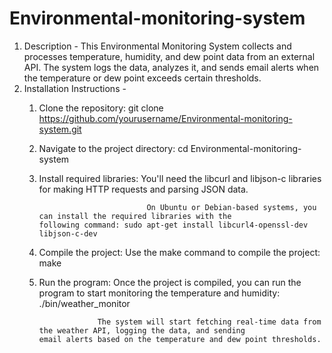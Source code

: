 # Environmental-monitoring-system
1. Description - This Environmental Monitoring System collects and processes temperature, humidity, and dew point data from an external API. The system logs the data, analyzes it, and sends email alerts when the temperature or dew point exceeds certain thresholds.
2. Installation Instructions -
   1. Clone the repository: git clone https://github.com/yourusername/Environmental-monitoring-system.git
   2. Navigate to the project directory: cd Environmental-monitoring-system
   3. Install required libraries: You'll need the libcurl and libjson-c libraries for making HTTP requests and parsing                                       JSON data.
      
                                  On Ubuntu or Debian-based systems, you can install the required libraries with the                                         following command: sudo apt-get install libcurl4-openssl-dev libjson-c-dev
   5. Compile the project: Use the make command to compile the project: make
   6. Run the program: Once the project is compiled, you can run the program to start monitoring the temperature and                             humidity: ./bin/weather_monitor
      
                       The system will start fetching real-time data from the weather API, logging the data, and sending                         email alerts based on the temperature and dew point thresholds.
